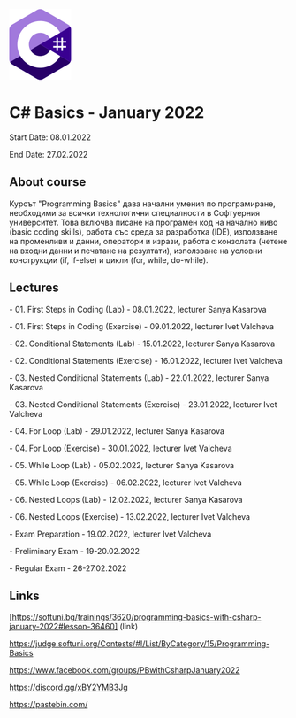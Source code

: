 <picture>
  <img alt="C# Logo" src="CSharp.svg">
</picture>



# C# Basics - January 2022

Start Date: 08.01.2022

End Date: 27.02.2022


## About course 


Курсът "Programming Basics" дава начални умения по програмиране, необходими за всички технологични специалности в Софтуерния университет. Това включва писане на програмен код на начално ниво (basic coding skills), работа със среда за разработка (IDE), използване на променливи и данни, оператори и изрази, работа с конзолата (четене на входни данни и печатане на резултати), използване на условни конструкции (if, if-else) и цикли (for, while, do-while).


## Lectures 

\- 01. First Steps in Coding (Lab) - 08.01.2022, lecturer Sanya Kasarova 

\- 01. First Steps in Coding (Exercise) - 09.01.2022, lecturer Ivet Valcheva 


\- 02. Conditional Statements (Lab) - 15.01.2022, lecturer Sanya Kasarova

\- 02. Conditional Statements (Exercise) - 16.01.2022, lecturer Ivet Valcheva


\- 03. Nested Conditional Statements (Lab) - 22.01.2022, lecturer Sanya Kasarova

\- 03. Nested Conditional Statements (Exercise) - 23.01.2022, lecturer Ivet Valcheva


\- 04. For Loop (Lab) - 29.01.2022, lecturer Sanya Kasarova

\- 04. For Loop (Exercise) - 30.01.2022, lecturer Ivet Valcheva


\- 05. While Loop (Lab) - 05.02.2022, lecturer Sanya Kasarova

\- 05. While Loop (Exercise) - 06.02.2022, lecturer Ivet Valcheva


\- 06. Nested Loops (Lab) - 12.02.2022, lecturer Sanya Kasarova

\- 06. Nested Loops (Exercise) - 13.02.2022, lecturer Ivet Valcheva


\- Exam Preparation - 19.02.2022, lecturer Ivet Valcheva

\- Preliminary Exam - 19-20.02.2022

\- Regular Exam - 26-27.02.2022


## Links 


[https://softuni.bg/trainings/3620/programming-basics-with-csharp-january-2022#lesson-36460] (link)

https://judge.softuni.org/Contests/#!/List/ByCategory/15/Programming-Basics

https://www.facebook.com/groups/PBwithCsharpJanuary2022

https://discord.gg/xBY2YMB3Jg

https://pastebin.com/

